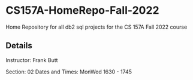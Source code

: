 # CS157A-HomeRepo-Fall-2022
Home Repository for all db2 sql projects for the CS 157A Fall 2022 course

## Details
Instructor: Frank Butt

Section: 02
Dates and Times: MonWed 1630 - 1745

